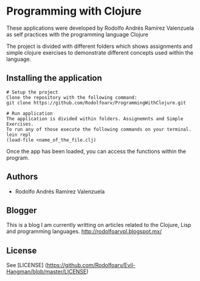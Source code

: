 # Programming with Clojure

These applications were developed by Rodolfo Andrés Ramírez Valenzuela as
self practices with the programming language Clojure

The project is divided with different folders which shows assignments and simple
clojure exercises to demonstrate different concepts used within the language.

## Installing the application
    # Setup the project
    Clone the repository with the following command:
    git clone https://github.com/Rodolfoarv/ProgrammingWithClojure.git

    # Run application
    The application is divided within folders. Assignemnts and Simple Exercises.
    To run any of those execute the following commands on your terminal.
    lein repl
    (load-file <name_of_the_file.clj)

Once the app has been loaded, you can access the functions within the program.


## Authors

- Rodolfo Andrés Ramírez Valenzuela

## Blogger

This is a blog I am currently writting on articles related to the Clojure, Lisp and programming languages.
http://rodolfoarvpl.blogspot.mx/

## License

See [LICENSE] (https://github.com/Rodolfoarv/Evil-Hangman/blob/master/LICENSE)
